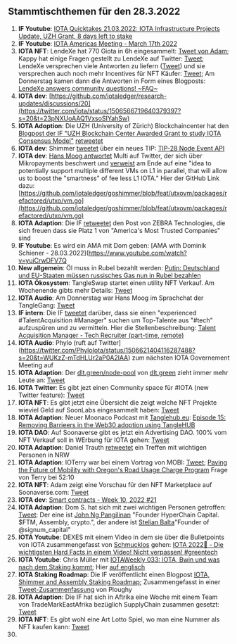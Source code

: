 ## Stammtischthemen für den 28.3.2022

1. **IF Youtube**: [IOTA Quicktakes 21.03.2022: IOTA Infrastructure Projects Update, UZH Grant, 8 days left to stake](https://www.youtube.com/watch?v=Y64nKbU0z98)
2. **IF Youtube**: [IOTA Americas Meeting - March 17th 2022](https://www.youtube.com/watch?v=K_xvUN3FWMM&t=13s)
3. **IOTA NFT**: LendeXe hat 770 Giota in 6h eingesammelt: [Tweet von Adam](https://twitter.com/adam_unchained/status/1505979095372292097?s=20&t=epZoVb8ikfnl1SdDA-NOvQ); Kappy hat einige Fragen gestellt zu LendeXe auf Twitter: [Tweet](https://twitter.com/Rob_Daykin/status/1505906528255107072?s=20&t=epZoVb8ikfnl1SdDA-NOvQ); LendeXe versprechen viele Antworten zu liefern ([Tweet](https://twitter.com/LendeXeFinance/status/1506705132951638018?s=20&t=WUKzZ-mTdHLUr2aP0A2lAA)) und sie versprechen auch noch mehr Incentives für NFT Käufer: [Tweet](https://twitter.com/LendeXeFinance/status/1506637302180814849?s=20&t=WUKzZ-mTdHLUr2aP0A2lAA); Am Donnerstag kamen dann die Antworten in Form eines Blogposts: [LendeXe answers community questions! ~FAQ~](https://medium.com/@LendeXeFinance/a59119104d2f)
4. **IOTA dev**: [https://github.com/iotaledger/research-updates/discussions/20](https://twitter.com/iota/status/1506566719640379397?s=20&t=23pNXUoAAQ1VxsoSIYahSw)
5. **IOTA Adoption**: Die UZH (University of Zürich) Blockchaincenter hat den [Blogpost der IF "UZH Blockchain Center Awarded Grant to study IOTA Consensus Model"](https://blog.iota.org/uzh-blockchain-center-awarded-grant-to-study-iota-consensus/) [retweetet](https://twitter.com/uzh_blockchain/status/1506603853101383688?s=20&t=v-6SFZo14SY6HuBMMmo2_w)
6. **IOTA dev**: Shimmer [tweetet](https://twitter.com/shimmernet/status/1506299930729717762?s=20&t=v-6SFZo14SY6HuBMMmo2_w) über ein neues TIP: [TIP-28 Node Event API](https://github.com/iotaledger/tips/pull/66)
7. **IOTA dev**: [Hans Moog antwortet](https://twitter.com/hus_qy/status/1506587877442007041?s=20&t=v-6SFZo14SY6HuBMMmo2_w) Multi auf Twitter, der sich über Mikropayments beschwert und [verweist](https://twitter.com/hus_qy/status/1506590639726764033?s=20&t=v-6SFZo14SY6HuBMMmo2_w) am Ende auf eine "idea to potentially support multiple different VMs on L1 in parallel, that will allow us to boost the "smartness" of fee less L1 IOTA." Hier der GitHub Link dazu:[https://github.com/iotaledger/goshimmer/blob/feat/utxovm/packages/refactored/utxo/vm.go](https://github.com/iotaledger/goshimmer/blob/feat/utxovm/packages/refactored/utxo/vm.go)
8. **IOTA Adaption**: Die IF [retweetet](https://twitter.com/iota/status/1506287255392030734?s=20&t=v-6SFZo14SY6HuBMMmo2_w) den Post von ZEBRA Technologies, die sich freuen dass sie Platz 1 von "America's Most Trusted Companies" sind
9. **IF Youtube**: Es wird ein AMA mit Dom geben: [AMA with Dominik Schiener - 28.03.2022](https://www.youtube.com/watch?v=yuiCrwDFV7Q
10. **New allgemein**: Öl muss in Rubel bezahlt werden: [Putin: Deutschland und EU-Staaten müssen russisches Gas nun in Rubel bezahlen](https://www.finanzen.net/nachricht/rohstoffe/kein-dollar-oder-euro-mehr-putin-deutschland-und-eu-staaten-muessen-russisches-gas-nun-in-rubel-bezahlen-11168681)
11. **IOTA Ökosystem**: TangleSwap startet einen utility NFT Verkauf. Am Wochenende gibts mehr Details: [Tweet](https://twitter.com/TangleSwapE/status/1506664371254185988?s=20&t=WUKzZ-mTdHLUr2aP0A2lAA)
12. **IOTA Audio**: Am Donnerstag war Hans Moog im Sprachchat der TangleGang: [Tweet](https://twitter.com/GangTangleTalk/status/1506619642311286787?s=20&t=WUKzZ-mTdHLUr2aP0A2lAA)
13. **IF intern**: Die IF [tweetet](https://twitter.com/iota/status/1506692603391131654?s=20&t=WUKzZ-mTdHLUr2aP0A2lAA) darüber, dass sie einen "experienced #TalentAcquisition #Manager" suchen um Top-Talente aus "#tech" aufzuspüren und zu vermitteln. Hier die Stellenbeschreibung: [Talent Acquisition Manager - Tech Recruiter (part-time, remote)](https://iota.bamboohr.com/jobs/view.php?id=199&source=aWQ9NA%3D%3D)
14. **IOTA Audio**: Phylo (ruft auf Twitter](https://twitter.com/PhyloIota/status/1506621404116287488?s=20&t=WUKzZ-mTdHLUr2aP0A2lAA) zum nächsten IOTA Governement Meeting auf
15. **IOTA Adaption**: Der [dlt.green/node-pool](https://dlt.green/node-pool) von [dlt.green](https://twitter.com/dlt_green) zieht immer mehr Leute an: [Tweet](https://twitter.com/dlt_green/status/1506732771330469899?s=20&t=WUKzZ-mTdHLUr2aP0A2lAA)
16. **IOTA Twitter**: Es gibt jezt einen Community space für #IOTA (new Twitter feature): [Tweet](https://twitter.com/accretionist/status/1506792664598986752?s=20&t=YUH4bZBdGary5cTAQo-tMg)
17. **IOTA NFT**: Es gibt jetzt eine Übersicht die zeigt welche NFT Projekte wieviel Geld auf SoonLabs eingesammelt haben: [Tweet](https://twitter.com/zizouIOTA/status/1506975838226550784?s=20&t=YUH4bZBdGary5cTAQo-tMg)
18. **IOTA Adaption**: Neuer Moonaco Podcast mit [Tanglehub.eu](https://tanglehub.eu/): [Episode 15: Removing Barrieers in the Web30 adoption using TangleHUB](https://open.spotify.com/episode/3ZJkHVCs7P201BIABa2Y6l?si=30b7c76dc34f49f6)
19. **IOTA DAO**: Auf Soonaverse gibt es jetzt ein Advertising DAO. 100% vom NFT Verkauf soll in WErbung für IOTA gehen: [Tweet](https://twitter.com/IotaDao/status/1507025088801091588?s=20&t=WJMhELgyQy-iBjoTHWoWog)
20. **IOTA Adaption**: Daniel Trauth [retweetet](https://twitter.com/DanielTrauth/status/1507078440918437904?s=20&t=WJMhELgyQy-iBjoTHWoWog) ein Treffen mit wichtigen Personen in NRW
21. **IOTA Adaption**: IOTerry war bei einem Vortrag von MOBI: [Tweet](https://twitter.com/io_terry/status/1507116572573323265?s=20&t=WJMhELgyQy-iBjoTHWoWog); [Paving the Future of Mobility with Oregon's Road Usage Charge Program](https://www.youtube.com/watch?v=UfutrxGfFro) Frage von Terry bei 52:10
22. **IOTA NFT**: Adam zeigt eine Vorschau für den NFT Marketplace auf Soonaverse.com: [Tweet](https://twitter.com/adam_unchained/status/1507248564711268355?s=20&t=WJMhELgyQy-iBjoTHWoWog)
23. **IOTA dev**: [Smart contracts - Week 10, 2022 #21](https://github.com/iotaledger/engineering-updates/discussions/21)
24. **IOTA Adaption**: Dom S. hat sich mit zwei wichtigen Personen getroffen: [Tweet](https://twitter.com/stelyb/status/1507269054628831237?s=20&t=yoy6LiklJB2bPsNepTMlcw): Der eine ist [John Ng Pangilinan](https://twitter.com/john_ng_p) "Founder HyperChain Capital. $FTM, Assembly, crypto.", der andere ist [Stelian Balta](https://twitter.com/stelyb)"Founder of @signum_capital"
25. **IOTA Youtube**: DEXES mit einem Video in dem sie über die Bulletpoints von IOTA zusammengefasst von [Schmucklos](https://twitter.com/Schmucklos_) gehen: [IOTA 2022👀 - Die wichtigsten Hard Facts in einem Video! Nicht verpassen! #greentech](https://www.youtube.com/watch?v=cGX-fjCiHoU)
26. **IOTA Youtube**: Chris Müller mit [IOTAWeekly 033: IOTA, Bwin und was nach dem Staking kommt](https://www.youtube.com/watch?app=desktop&v=LUCbZFdst9E); Hier [auf englisch](https://www.youtube.com/watch?v=SgKHxk1h1fA&feature=youtu.be)
27. **IOTA Staking Roadmap**: Die IF veröffentlicht einen Blogpost [IOTA, Shimmer and Assembly Staking Roadmap](https://blog.iota.org/iota-shimmer-and-assembly-staking-roadmap/); Zusammengefasst in einer [Tweet-Zusammenfassung](https://twitter.com/Ploughy2/status/1507387815063351297?s=20&t=13kbgU_fTy19KBWCMvwC-A) von Ploughy
28. **IOTA Adaption**: Die IF hat sich in Aftrika eine Woche mit einem Team von TradeMarkEastAfrika bezüglich SupplyChain zusammen gesetzt: [Tweet](https://twitter.com/iota/status/1507332027560955908?s=20&t=13kbgU_fTy19KBWCMvwC-A)
29. **IOTA NFT**: Es gibt wohl eine Art Lotto Spiel, wo man eine Nummer als NFT kaufen kann: [Tweet](https://twitter.com/iBuyTheNumbers/status/1507173095072706565?s=20&t=13kbgU_fTy19KBWCMvwC-A)
30. 
